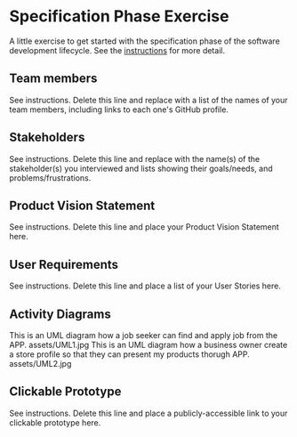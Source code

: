 # Specification Phase Exercise

A little exercise to get started with the specification phase of the software development lifecycle. See the [instructions](instructions.md) for more detail.

## Team members

See instructions. Delete this line and replace with a list of the names of your team members, including links to each one's GitHub profile.

## Stakeholders

See instructions. Delete this line and replace with the name(s) of the stakeholder(s) you interviewed and lists showing their goals/needs, and problems/frustrations.

## Product Vision Statement

See instructions. Delete this line and place your Product Vision Statement here.

## User Requirements

See instructions. Delete this line and place a list of your User Stories here.

## Activity Diagrams

This is an UML diagram how a job seeker can find and apply job from the APP.
assets/UML1.jpg
This is an UML diagram how a business owner create a store profile so that they can present my products thorugh APP.
assets/UML2.jpg

## Clickable Prototype

See instructions. Delete this line and place a publicly-accessible link to your clickable prototype here.
